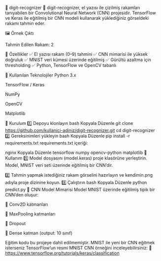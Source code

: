 📄 digit-recognizer
🎨 digit-recognizer, el yazısı ile çizilmiş rakamları tanıyabilen bir Convolutional Neural Network (CNN) projesidir.
TensorFlow ve Keras ile eğitilmiş bir CNN modeli kullanarak yüklediğiniz görseldeki rakamı tahmin eder.

🖼️ Örnek Çıktı

Tahmin Edilen Rakam: 2

🚀 Özellikler
✅ El yazısı rakam (0–9) tahmini
✅ CNN mimarisi ile yüksek doğruluk
✅ MNIST veri kümesi üzerinde eğitilmiş
✅ Gürültü azaltma için thresholding
✅ Python, TensorFlow ve OpenCV tabanlı

🧰 Kullanılan Teknolojiler
Python 3.x

TensorFlow / Keras

NumPy

OpenCV

Matplotlib

🔧 Kurulum
1️⃣ Depoyu klonlayın
bash
Kopyala
Düzenle
git clone https://github.com/kullanici-adiniz/digit-recognizer.git
cd digit-recognizer
2️⃣ Gereksinimleri yükleyin
bash
Kopyala
Düzenle
pip install -r requirements.txt
requirements.txt içeriği:

nginx
Kopyala
Düzenle
tensorflow
numpy
opencv-python
matplotlib
📂 Kullanım
1️⃣ Model dosyasını (model.keras) proje klasörüne yerleştirin.
Model, MNIST veri seti üzerinde eğitilmiş bir CNN’dir.

2️⃣ Tahmin yapmak istediğiniz rakam görselini hazırlayın ve kendimin.png adıyla proje dizinine koyun.
3️⃣ Çalıştırın
bash
Kopyala
Düzenle
python predict.py
🧪 CNN Model Mimarisi
Model MNIST üzerinde eğitilmiş tipik bir CNN’den oluşur:

📐 Conv2D katmanları

🔄 MaxPooling katmanları

🧹 Dropout

🧮 Dense katman (output: 10 sınıf)

Eğitim kodu bu projeye dahil edilmemiştir. MNIST ile yeni bir CNN eğitmek isterseniz TensorFlow’un resmi MNIST CNN örneğini inceleyebilirsiniz:
📄 https://www.tensorflow.org/tutorials/keras/classification
